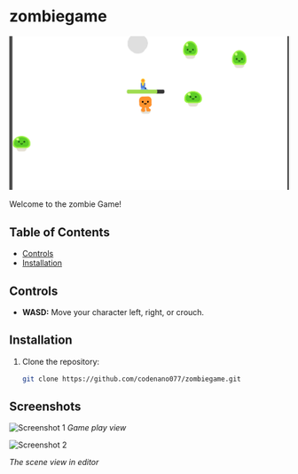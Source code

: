 # zombiegame

![Game Screenshot](https://github.com/codenano077/zombiegame/blob/main/Screenshot%20from%202024-01-31%2022-11-12.png)

Welcome to the  zombie Game! 

## Table of Contents

- [Controls](#controls)
- [Installation](#installation)

## Controls

- **WASD:** Move your character left, right, or crouch.

## Installation

1. Clone the repository:

   ```bash
   git clone https://github.com/codenano077/zombiegame.git

## Screenshots

![Screenshot 1](https://github.com/codenano077/zombiegame/blob/main/Screenshot%20from%202024-01-31%2022-11-24.png)
*Game play view*

![Screenshot 2](https://github.com/codenano077/zombiegame/blob/main/Screenshot%20from%202024-01-31%2022-11-53.png)

*The scene view in editor*
